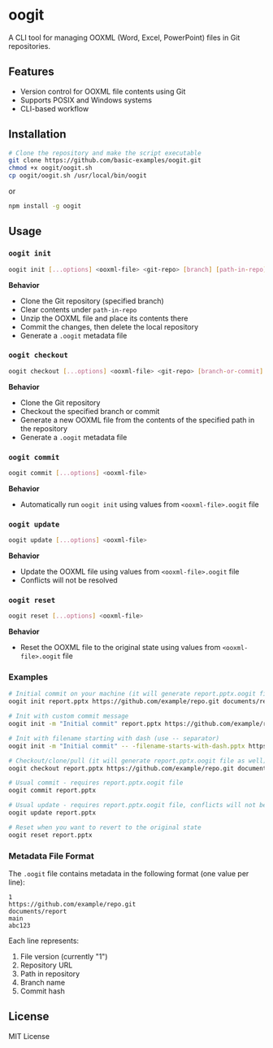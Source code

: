 # oogit

A CLI tool for managing OOXML (Word, Excel, PowerPoint) files in Git repositories.

## Features

* Version control for OOXML file contents using Git
* Supports POSIX and Windows systems
* CLI-based workflow

## Installation

```sh
# Clone the repository and make the script executable
git clone https://github.com/basic-examples/oogit.git
chmod +x oogit/oogit.sh
cp oogit/oogit.sh /usr/local/bin/oogit
```

or

```sh
npm install -g oogit
```

## Usage

### `oogit init`

```bash
oogit init [...options] <ooxml-file> <git-repo> [branch] [path-in-repo]
```

**Behavior**

* Clone the Git repository (specified branch)
* Clear contents under `path-in-repo`
* Unzip the OOXML file and place its contents there
* Commit the changes, then delete the local repository
* Generate a `.oogit` metadata file

### `oogit checkout`

```bash
oogit checkout [...options] <ooxml-file> <git-repo> [branch-or-commit] [repo-path]
```

**Behavior**

* Clone the Git repository
* Checkout the specified branch or commit
* Generate a new OOXML file from the contents of the specified path in the repository
* Generate a `.oogit` metadata file

### `oogit commit`

```bash
oogit commit [...options] <ooxml-file>
```

**Behavior**

* Automatically run `oogit init` using values from `<ooxml-file>.oogit` file

### `oogit update`

```bash
oogit update [...options] <ooxml-file>
```

**Behavior**

* Update the OOXML file using values from `<ooxml-file>.oogit` file
* Conflicts will not be resolved

### `oogit reset`

```bash
oogit reset [...options] <ooxml-file>
```

**Behavior**

* Reset the OOXML file to the original state using values from `<ooxml-file>.oogit` file

### Examples

```bash
# Initial commit on your machine (it will generate report.pptx.oogit file as well)
oogit init report.pptx https://github.com/example/repo.git documents/report

# Init with custom commit message
oogit init -m "Initial commit" report.pptx https://github.com/example/repo.git documents/report

# Init with filename starting with dash (use -- separator)
oogit init -m "Initial commit" -- -filename-starts-with-dash.pptx https://github.com/example/repo.git

# Checkout/clone/pull (it will generate report.pptx.oogit file as well)
oogit checkout report.pptx https://github.com/example/repo.git documents/report

# Usual commit - requires report.pptx.oogit file
oogit commit report.pptx

# Usual update - requires report.pptx.oogit file, conflicts will not be resolved
oogit update report.pptx

# Reset when you want to revert to the original state
oogit reset report.pptx
```

### Metadata File Format

The `.oogit` file contains metadata in the following format (one value per line):

```text
1
https://github.com/example/repo.git
documents/report
main
abc123
```

Each line represents:
1. File version (currently "1")
2. Repository URL
3. Path in repository
4. Branch name
5. Commit hash

## License

MIT License
